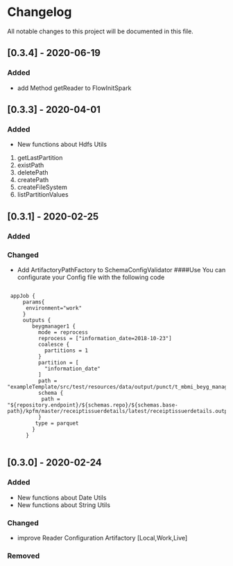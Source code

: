 # Changelog

All notable changes to this project will be documented in this file.
## [0.3.4] - 2020-06-19

### Added

- add Method getReader to FlowInitSpark 


## [0.3.3] - 2020-04-01

### Added

- New functions about  Hdfs Utils
1. getLastPartition
2. existPath
3. deletePath
4. createPath
5. createFileSystem
6. listPartitionValues

## [0.3.1] - 2020-02-25

### Added
### Changed
 - Add  ArtifactoryPathFactory to SchemaConfigValidator 
 ####Use
 You can configurate your Config file with the following code

 <pre><code> 
 appJob {
     params{
      environment="work"
     }
     outputs {
        beygmanager1 {
          mode = reprocess
          reprocess = ["information_date=2018-10-23"]
          coalesce {
            partitions = 1
          }
          partition = [
            "information_date"
          ]
          path = "exampleTemplate/src/test/resources/data/output/punct/t_mbmi_beyg_manager1"
          schema {
           path = "${repository.endpoint}/${schemas.repo}/${schemas.base-path}/kpfm/master/receiptissuerdetails/latest/receiptissuerdetails.output.schema"
          }
         type = parquet
        }
      } 
  </code></pre>

## [0.3.0] - 2020-02-24

### Added

- New functions about  Date Utils
- New functions about  String Utils

### Changed

- improve Reader Configuration Artifactory [Local,Work,Live]


### Removed

